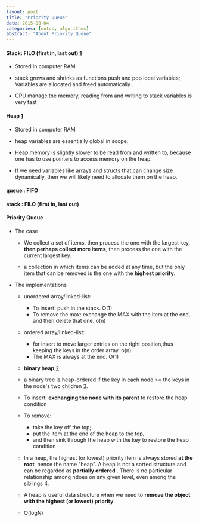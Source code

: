 ```yaml
---
layout: post
title: "Priority Queue"
date: 2015-08-04
categories: [notes, algorithms]
abstract: "About Priority Queue"
---
```


#### Stack: FILO (first in, last out) [1]
   * Stored in computer RAM
   * stack grows and shrinks as functions push and pop local variables;
   Variables are allocated and freed automatically .
   
   * CPU manage the memory, reading from and writing to stack variables is very fast

#### Heap [1]
   * Stored in computer RAM
   * heap variables are essentially global in scope.
   * Heap memory is slightly slower to be read from and written to, 
   because one has to use pointers to access memory on the heap.
   
   * If we need variables like arrays and structs that can change size dynamically,
   then we will likely need to allocate them on the heap.
   
#### queue : FIFO

#### stack : FILO (first in, last out) 

#### Priority Queue
   * The case
     - We collect a set of items, then process the one with the largest key, **then perhaps collect more items**,
     then process the one with the current largest key.
     
     - a collection in which items can be added at any time, but the only item that can be removed is the one
   with the **highest priority**.
   
   * The implementations
     - unordered array/linked-list: 
	   + To insert: push in the stack. O(1)
	   + To remove the max: exchange the MAX with the item at the end, and then delete that one. o(n)
	   
	 - ordered array/linked-list:
	   + for insert to move larger entries on the right position,thus keeping the keys in the order array. o(n)
	   + The MAX is always at the end. O(1)
	   
	 -  **binary heap** [2]
	   + a binary tree is heap-ordered if the key in each node >= the keys in the node's two children [3].
       + To insert: **exchanging the node with its parent** to restore the heap condition
       + To remove:
            - take the key off the top;
            - put the item at the end of the heap to the top,
            - and then sink through the heap with the key to restore the heap condition
       
       + In a heap, the highest (or lowest) priority item is always stored **at the root**, hence the name "heap".
       A heap is not a sorted structure and can be regarded as **partially ordered** . There is no particular
       relationship among ndoes on any given level, even among the siblings [4].


       + A heap is useful data structure when we need to **remove the object with the highest (or lowest) priority**.
       
       + O(logN)
       
[1]: http://gribblelab.org/CBootcamp/7_Memory_Stack_vs_Heap.html "stack and heap"
[2]: http://cs.lmu.edu/~ray/notes/pqueues/ "priority queue"
[3]: http://algs4.cs.princeton.edu/24pq/ "Priority Queues"
[4]: http://www.cs.cmu.edu/~adamchik/15-121/lectures/Binary%20Heaps/heaps.html "priority queues"
